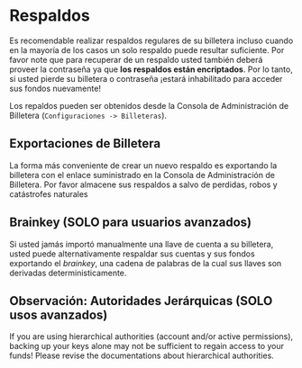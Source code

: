 # Respaldos

Es recomendable realizar respaldos regulares de su billetera incluso cuando en la mayoría de los casos un solo respaldo puede resultar suficiente. Por favor note que para recuperar de un respaldo usted también deberá proveer la contraseña ya que **los respaldos están encriptados**. Por lo tanto, si usted pierde su billetera o contraseña ¡estará inhabilitado para acceder sus fondos nuevamente!

Los repaldos pueden ser obtenidos desde la Consola de Administración de Billetera (`Configuraciones -> Billeteras`).

## Exportaciones de Billetera

La forma más conveniente de crear un nuevo respaldo es exportando la billetera con el enlace suministrado en la Consola de Administración de Billetera. Por favor almacene sus respaldos a salvo de perdidas, robos y catástrofes naturales

## Brainkey (SOLO para usuarios avanzados)

Si usted jamás importó manualmente una llave de cuenta a su billetera, usted puede alternativamente respaldar sus cuentas y sus fondos exportando el *brainkey*, una cadena de palabras de la cual sus llaves son derivadas deterministicamente.

## Observación: Autoridades Jerárquicas (SOLO usos avanzados)

If you are using hierarchical authorities (account and/or active permissions), backing up your keys alone may not be sufficient to regain access to your funds! Please revise the documentations about hierarchical authorities.